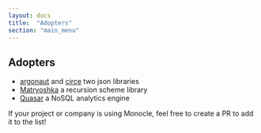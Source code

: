 ```yaml
---
layout: docs
title:  "Adopters"
section: "main_menu"
---
```


## Adopters

-   [argonaut](http://argonaut.io/) and [circe](http://circe.io/) two json libraries
-   [Matryoshka](https://github.com/slamdata/matryoshka) a recursion scheme library
-   [Quasar](https://github.com/quasar-analytics/quasar) a NoSQL analytics engine

If your project or company is using Monocle, feel free to create a PR to add it to the list!
